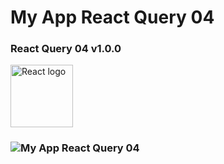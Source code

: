 # My App React Query 04

### React Query 04 v1.0.0
  <span class="React">
    <a href="https://react.dev/">
      <img
        src="https://github.com/AndriiKot/___Icons__and__Links___/blob/main/icons/react-2.svg"
        alt="React logo"
        width="100"
        height="100"
      />
    </a>
  </span>

### ![My App React Query 04](https://github.com/AndriiKot/React_Query__01/blob/main/__demo__/images/img_v1_0_0.png)
